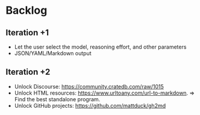 # Backlog

## Iteration +1
- Let the user select the model, reasoning effort, and other parameters
- JSON/YAML/Markdown output

## Iteration +2
- Unlock Discourse: https://community.cratedb.com/raw/1015
- Unlock HTML resources: https://www.urltoany.com/url-to-markdown.
  => Find the best standalone program.
- Unlock GitHub projects: https://github.com/mattduck/gh2md
